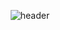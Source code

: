 <div align=center>

![header](https://capsule-render.vercel.app/api?type=rect&text=DONG%20IK%20KIM&fontAlign=30&fontSize=30&desc=Hello%20🖐️&descAlign=60&descAlignY=50&theme=tokyonight)

<!--
[![Solved.ac프로필](http://mazassumnida.wtf/api/v2/generate_badge?boj=w8h0412)](https://solved.ac/w8h0412)
-->
<!--
[![Top Langs](https://github-readme-stats.vercel.app/api/top-langs/?username=DongIkkk&layout=compact)](https://github.com/DongIkkk/github-readme-stats)

![Anurag's GitHub stats](https://github-readme-stats.vercel.app/api?username=DongIkkk&show_icons=true&theme=tokyonight)
  
[![Hits](https://hits.seeyoufarm.com/api/count/incr/badge.svg?url=https%3A%2F%2Fgithub.com%2FDongIkkk&count_bg=%23000000&title_bg=%23555555&icon=github.svg&icon_color=%2347AEEB&title=hits&edge_flat=false)](https://hits.seeyoufarm.com)


[![Solved.ac프로필](http://mazassumnida.wtf/api/v2/generate_badge?boj=w8h0412)](https://solved.ac/w8h0412)
-->

</div>
